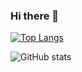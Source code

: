 ### Hi there 👋

<!--
**Nugraha05/Nugraha05** is a ✨ _special_ ✨ repository because its `README.md` (this file) appears on your GitHub profile.

Here are some ideas to get you started:

- 🔭 I’m currently working on ...
- 🌱 I’m currently learning ...
- 👯 I’m looking to collaborate on ...
- 🤔 I’m looking for help with ...
- 💬 Ask me about ...
- 📫 How to reach me: ...
- 😄 Pronouns: ...
- ⚡ Fun fact: ...
-->


[![Top Langs](https://github-readme-stats.vercel.app/api/top-langs/?username=Nugraha05)](https://github.com/anuraghazra/github-readme-stats)

![GitHub stats](https://github-readme-stats.vercel.app/api?username=Nugraha05&show_icons=true)  
